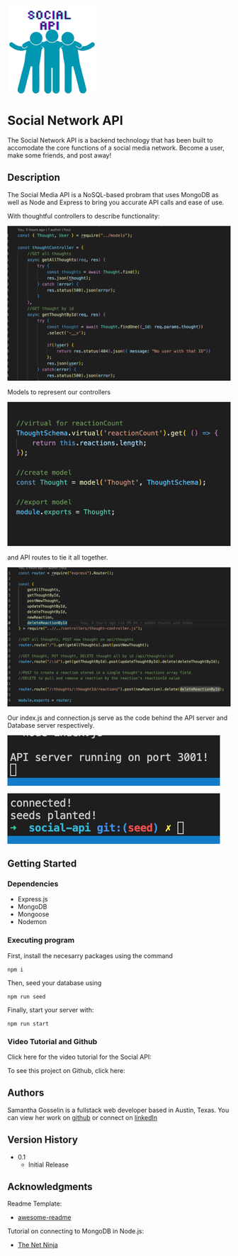 ![SocialAPI](./images/API.png)

# Social Network API


The Social Network API is a backend technology that has been built to accomodate the core functions of a social media network. Become a user, make some friends, and post away!

## Description

The Social Media API is a NoSQL-based probram that uses MongoDB as well as Node and Express to bring you accurate API calls and ease of use. 

With thoughtful controllers to describe functionality:

![controller](./images/controller.png)

Models to represent our controllers

![model](./images/model.png)

and API routes to tie it all together.

![route](./images/route.png)

Our index.js and connection.js serve as the code behind the API server and Database server respectively. 

![serverapi](./images/server.png)

![dbserver](./images/dbserver.png)

## Getting Started

### Dependencies

* Express.js
* MongoDB
* Mongoose
* Nodemon

### Executing program

First, install the necesarry packages using the command 
```
npm i
```
Then, seed your database using 
```
npm run seed
```
Finally, start your server with:
```
npm run start
```
### Video Tutorial and Github

Click here for the video tutorial for the Social API:

To see this project on Github, click here: 

## Authors

Samantha Gosselin is a fullstack web developer based in Austin, Texas. You can view her work on [github](https://github.com/Samanthag2009) or connect on [linkedIn](https://www.linkedin.com/in/samantha-gosselin-37493517/)

## Version History

* 0.1
    * Initial Release

## Acknowledgments

Readme Template:
* [awesome-readme](https://github.com/matiassingers/awesome-readme)

Tutorial on connecting to MongoDB in Node.js:
* [The Net Ninja](https://www.youtube.com/watch?v=gGNquGHqpNI)

